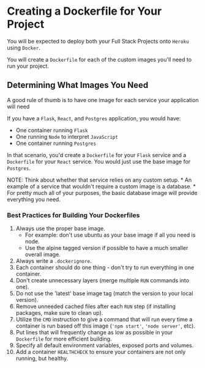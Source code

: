 # Creating a Dockerfile for Your Project

You will be expected to deploy both your Full Stack Projects onto `Heroku` using `Docker`.

You will create a `Dockerfile` for each of the custom images you'll need to run your project. 







## Determining What Images You Need

A good rule of thumb is to have one image for each service your application will need

If you have a `Flask`, `React`, and `Postgres` application, you would have:
* One container running `Flask`
* One running `Node` to interpret `JavaScript`
* One container running `Postgres`

In that scenario, you'd create a `Dockerfile` for your `Flask` service and a `Dockerfile` for your `React` service. You would just use the base image for `Postgres`.

NOTE:
    Think about whether that service relies on any custom setup. 
    * An example of a service that wouldn't require a custom image is a database. 
    * For pretty much all of your purposes, the basic database image will provide everything you need.







### Best Practices for Building Your Dockerfiles

1. Always use the proper base image.
    * For example: don't use ubuntu as your base image if all you need is node.
    * Use the alpine tagged version if possible to have a much smaller overall image.
2. Always write a `.dockerignore`.
3. Each container should do one thing - don't try to run everything in one container.
4. Don't create unnecessary layers (merge multiple `RUN` commands into one).
5. Do not use the 'latest' base image tag (match the version to your local version).
6. Remove unneeded cached files after each `RUN` step (if installing packages, make sure to clean up).
7. Utilize the `CMD` instruction to give a command that will run every time a container is run based off this image (`'npm start'`, `'node server'`, etc).
8. Put lines that will frequently change as low as possible in your `Dockerfile` for more efficient building.
9. Specify all default environment variables, exposed ports and volumes.
10. Add a container `HEALTHCHECK` to ensure your containers are not only running, but healthy.